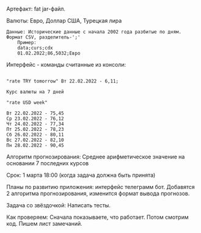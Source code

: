 Артефакт: fat jar-файл.

Валюты: Евро, Доллар США, Турецкая лира
	
	Данные: Исторические данные с начала 2002 года разбитые по дням. Формат CSV, разделитель-';'
		Пример:
		data;curs;cdx
		01.02.2022;86,5032;Евро
Интерфейс - команды считанные из консоли:
```   Курс валюты на завтра

"rate TRY tomorrow" Вт 22.02.2022 - 6,11;

Курс валюты на 7 дней

"rate USD week"

Вт 22.02.2022 - 75,45
Ср 23.02.2022 - 76,12
Чт 24.02.2022 - 77,34
Пт 25.02.2022 - 78,23
Сб 26.02.2022 - 80,11
Вс 27.02.2022 - 82,10
Пн 28.02.2022 - 90,45
```  
	
Алгоритм прогнозирования: Среднее арифметическое значение на основании 7 последних курсов

Срок: 1 марта 18:00 (когда задача должна быть принята)

Планы по развитию приложения: интерфейс телеграмм бот. Добавятся 2 алгоритма прогнозирования, изменится формат вывода прогнозов.

Задача со звёздочкой: Написать тесты.

Как проверяем: Сначала показываете, что работает. Потом смотрим код. Пишем лист замечаний.

